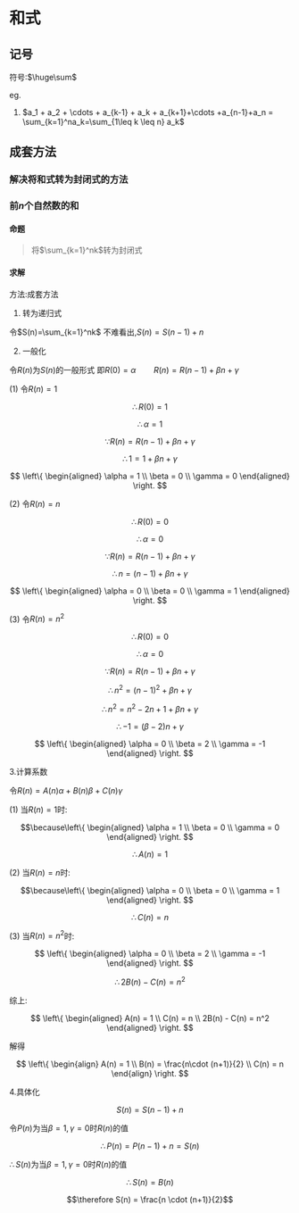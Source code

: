 # 和式

## 记号

符号:$\huge\sum$

eg.
1. $a_1 + a_2 + \cdots + a_{k-1} + a_k + a_{k+1}+\cdots +a_{n-1}+a_n = \sum_{k=1}^na_k=\sum_{1\leq k \leq n} a_k$

## 成套方法
### 解决将和式转为封闭式的方法
### 前$n$个自然数的和
#### 命题

> 将$\sum_{k=1}^nk$转为封闭式

#### 求解
方法:成套方法

1. 转为递归式

令$S(n)=\sum_{k=1}^nk$
不难看出,$S(n)=S(n-1)+n$

2. 一般化

令$R(n)$为$S(n)$的一般形式
即$R(0)=\alpha \qquad R(n)=R(n-1)+\beta n+\gamma$

(1) 令$R(n)=1$

$$\therefore R(0)=1$$

$$\therefore \alpha = 1$$

$$\because R(n)=R(n-1)+\beta n+\gamma$$

$$\therefore 1=1+\beta n + \gamma$$

$$ \left\{
\begin{aligned}
\alpha = 1 \\
\beta = 0 \\
\gamma = 0
\end{aligned}
\right.
$$

(2) 令$R(n)=n$

$$\therefore R(0) = 0$$

$$\therefore \alpha = 0$$

$$\because R(n)=R(n-1)+\beta n+\gamma$$

$$\therefore n = (n-1)+\beta n + \gamma$$

$$ \left\{
\begin{aligned}
\alpha = 0 \\
\beta = 0 \\
\gamma = 1
\end{aligned}
\right.
$$

(3) 令$R(n) = n^2$

$$\therefore R(0) = 0$$

$$\therefore \alpha = 0$$

$$\because R(n)=R(n-1)+\beta n+\gamma$$

$$\therefore n^2 = (n-1)^2+\beta n + \gamma$$

$$\therefore n^2 = n^2 - 2n + 1+\beta n + \gamma$$

$$\therefore -1 =(\beta - 2) n + \gamma$$

$$ \left\{
\begin{aligned}
\alpha = 0 \\
\beta = 2 \\
\gamma = -1
\end{aligned}
\right.
$$

3.计算系数

令$R(n)=A(n)\alpha + B(n)\beta + C(n)\gamma$

(1) 当$R(n) = 1$时:

$$\because\left\{
\begin{aligned}
\alpha = 1 \\
\beta = 0 \\
\gamma = 0
\end{aligned}
\right.
$$

$$\therefore A(n) = 1$$

(2) 当$R(n) = n$时:

$$\because\left\{
\begin{aligned}
\alpha = 0 \\
\beta = 0 \\
\gamma = 1
\end{aligned}
\right.
$$

$$\therefore C(n) = n$$

(3) 当$R(n) = n^2$时:

$$ \left\{
\begin{aligned}
\alpha = 0 \\
\beta = 2 \\
\gamma = -1
\end{aligned}
\right.
$$

$$\therefore 2B(n) - C(n) = n^2$$

综上:

$$ \left\{
\begin{aligned}
A(n) = 1 \\
C(n) = n \\
2B(n) - C(n) = n^2
\end{aligned}
\right.
$$

解得

$$ \left\{
\begin{align}
A(n) = 1 \\
B(n) = \frac{n\cdot (n+1)}{2} \\
C(n) = n
\end{align}
\right.
$$

4.具体化

$$S(n) = S(n-1) + n$$

令$P(n)$为当$\beta = 1, \gamma = 0$时$R(n)$的值

$$\therefore P(n) = P(n-1) + n = S(n)$$

$\therefore S(n)$为当$\beta = 1, \gamma = 0$时$R(n)$的值

$$\therefore S(n) = B(n)$$

$$\therefore S(n) = \frac{n \cdot (n+1)}{2}$$